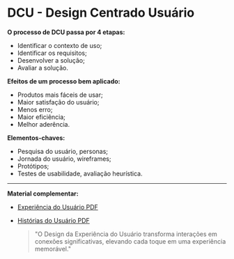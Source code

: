 # DCU - Design Centrado Usuário

**O processo de DCU passa por 4 etapas:**

- Identificar o contexto de uso;
- Identificar os requisitos;
- Desenvolver a solução;
- Avaliar a solução.

**Efeitos de um processo bem aplicado:**

- Produtos mais fáceis de usar;
- Maior satisfação do usuário;
- Menos erro;
- Maior eficiência;
- Melhor aderência.

**Elementos-chaves:**

- Pesquisa do usuário, personas;
- Jornada do usuário, wireframes;
- Protótipos;
- Testes de usabilidade, avaliação heurística.

---

**Material complementar:**

- [Experiência do Usuário PDF](../../recursos/PDF/DCU.pdf)
- [Histórias do Usuário PDF](../../recursos/PDF/HUP.pdf)

  > "O Design da Experiência do Usuário transforma interações em conexões significativas, elevando cada toque em uma experiência memorável."
